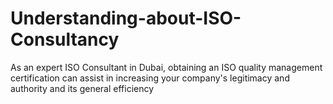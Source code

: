 # Understanding-about-ISO-Consultancy
As an expert ISO Consultant in Dubai, obtaining an ISO quality management certification can assist in increasing your company's legitimacy and authority and its general efficiency
